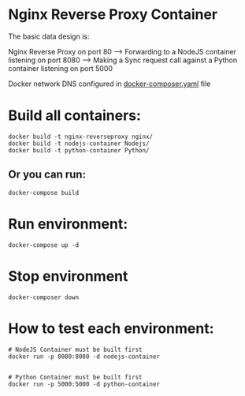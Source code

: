 # Nginx Reverse Proxy Container

The basic data design is:

Nginx Reverse Proxy on port 80 --> 
Forwarding to a NodeJS container listening on port 8080 -->
Making a Sync request call against a Python container listening on port 5000

Docker network DNS configured in [docker-composer.yaml](https://github.com/greavr/reverseproxy-docker/blob/master/docker-compose.yml) file

# Build all containers:
```
docker build -t nginx-reverseproxy nginx/
docker build -t nodejs-container Nodejs/
docker build -t python-container Python/
```
## Or you can run:
```
docker-compose build 
```
# Run environment:
```
docker-compose up -d
```
# Stop environment
```
docker-composer down
```

# How to test each environment:
```
# NodeJS Container must be built first
docker run -p 8080:8080 -d nodejs-container


# Python Container must be built first
docker run -p 5000:5000 -d python-container
```

